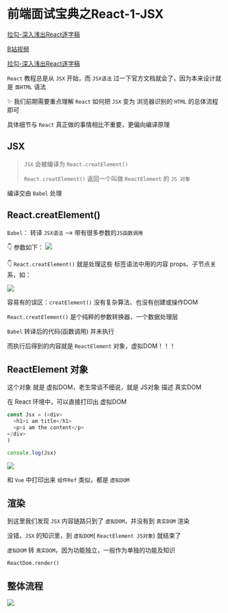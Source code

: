 # 前端面试宝典之React-1-JSX

[拉勾-深入浅出React逐字稿](https://kaiwu.lagou.com/course/courseInfo.htm?courseId=566)

[B站视频](https://www.bilibili.com/video/BV1j44y1c7yo?p=2&vd_source=c69cd2056fc16100c24229c4b1cfbf99)

[拉勾-深入浅出React逐字稿](https://github.com/87YLu/lagou-crawler/tree/main/download/深入浅出搞定%20React)

`React` 教程总是从 `JSX` 开始，而 `JSX语法` 过一下官方文档就会了，因为本来设计就是 `类HTML` 语法

✨ 我们前期需要重点理解 `React` 如何把 `JSX` 变为 浏览器识别的 `HTML` 的总体流程即可

具体细节与 `React` 真正做的事情相比不重要，更偏向编译原理

## JSX

> `JSX` 会被编译为 `React.creatElement()`
> 
> `React.creatElement()` 返回一个叫做 `ReactElement` 的 `JS 对象`

编译交由 `Babel` 处理

## React.creatElement()

`Babel`： 转译 `JSX语法` --> 带有很多参数的`JS函数调用`

👇 参数如下：
![](https://kingan-md-img.oss-cn-guangzhou.aliyuncs.com/blog/202308131628780.png)

👇 `React.creatElement()` 就是处理这些 标签语法中用的内容 props、子节点关系，如：

![](https://kingan-md-img.oss-cn-guangzhou.aliyuncs.com/blog/202308131630036.png)

容易有的误区：`creatElement()` 没有复杂算法、也没有创建或操作DOM

`React.creatElement()` 是个纯粹的参数转换器，一个数据处理层

`Babel` 转译后的代码(函数调用) 并未执行

而执行后得到的内容就是 `ReactElement` 对象，虚拟DOM！！！

## ReactElement 对象

这个对象 就是 虚拟DOM，老生常谈不细说，就是 JS对象 描述 真实DOM

在 React 环境中，可以直接打印出 虚拟DOM

```js
const Jsx = (<div>
  <h1>i am title</h1>
  <p>i am the content</p>
</div>
)

console.log(Jsx)
```

![](https://kingan-md-img.oss-cn-guangzhou.aliyuncs.com/blog/202308131652142.png)

和 `Vue` 中打印出来 `组件Ref` 类似，都是 `虚拟DOM`

## 渲染

到这里我们发现 `JSX` 内容链路只到了 `虚拟DOM`，并没有到 `真实DOM` 渲染

没错，`JSX` 的知识里，到 `虚拟DOM`( `ReactElement JS对象`) 就结束了

`虚拟DOM` 转 `真实DOM`，因为功能独立，一般作为单独的功能及知识

`ReactDom.render()`

## 整体流程

![](https://kingan-md-img.oss-cn-guangzhou.aliyuncs.com/blog/202308131659443.png)